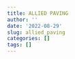 ```yaml
---
title: ALLIED PAVING
author: ''
date: '2022-08-29'
slug: allied_paving
categories: []
tags: []
---
```

